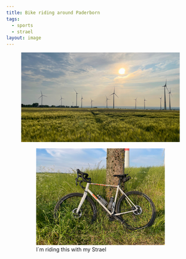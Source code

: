 ```yaml
---
title: Bike riding around Paderborn
tags:
  - sports
  - strael
layout: image
---
```


<figure class="hero">
<img src="/img/strael/IMG_3843.jpg" alt="The Paderborn plateau in the evening sun with a barley field and wind turbines.">
<figure class="w-1/2 rg:w-1/3"><img src="/img/strael/IMG_3844.jpg" alt="A white Strael 3.0 bicycle leant at a tree.">
<figcaption>I´m riding this with my Strael</figcaption></figure>
</figure>

